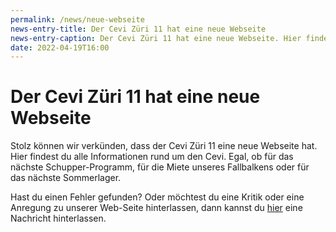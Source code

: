 ```yaml
---
permalink: /news/neue-webseite
news-entry-title: Der Cevi Züri 11 hat eine neue Webseite
news-entry-caption: Der Cevi Züri 11 hat eine neue Webseite. Hier findest du alle Informationen rund um den Cevi.
date: 2022-04-19T16:00
---
```


# Der Cevi Züri 11 hat eine neue Webseite

Stolz können wir verkünden, dass der Cevi Züri 11 eine neue Webseite hat. Hier findest du alle Informationen rund um den
Cevi. Egal, ob für das nächste Schupper-Programm, für die Miete unseres Fallbalkens oder für das nächste Sommerlager.

Hast du einen Fehler gefunden? Oder möchtest du eine Kritik oder eine Anregung zu unserer Web-Seite hinterlassen, dann
kannst du [hier](/kontakt) eine Nachricht hinterlassen.